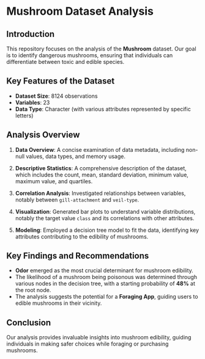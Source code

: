 # Mushroom Dataset Analysis

## Introduction

This repository focuses on the analysis of the **Mushroom** dataset. Our goal is to identify dangerous mushrooms, ensuring that individuals can differentiate between toxic and edible species.

## Key Features of the Dataset

- **Dataset Size**: 8124 observations
- **Variables**: 23
- **Data Type**: Character (with various attributes represented by specific letters)

## Analysis Overview

1. **Data Overview**: A concise examination of data metadata, including non-null values, data types, and memory usage.

2. **Descriptive Statistics**: A comprehensive description of the dataset, which includes the count, mean, standard deviation, minimum value, maximum value, and quartiles.

3. **Correlation Analysis**: Investigated relationships between variables, notably between `gill-attachment` and `veil-type`.

4. **Visualization**: Generated bar plots to understand variable distributions, notably the target value `class` and its correlations with other attributes.

5. **Modeling**: Employed a decision tree model to fit the data, identifying key attributes contributing to the edibility of mushrooms.

## Key Findings and Recommendations

- **Odor** emerged as the most crucial determinant for mushroom edibility.
- The likelihood of a mushroom being poisonous was determined through various nodes in the decision tree, with a starting probability of **48%** at the root node.
- The analysis suggests the potential for a **Foraging App**, guiding users to edible mushrooms in their vicinity.

## Conclusion

Our analysis provides invaluable insights into mushroom edibility, guiding individuals in making safer choices while foraging or purchasing mushrooms.

